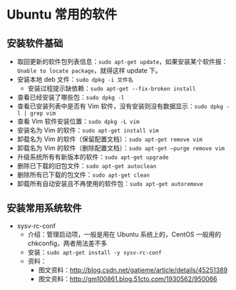 # Ubuntu 常用的软件

## 安装软件基础

- 取回更新的软件包列表信息：`sudo apt-get update`，如果安装某个软件报：`Unable to locate package`，就得这样 update 下。
- 安装本地 deb 文件：`sudo dpkg -i 文件名`
	- 安装过程提示缺依赖：`sudo apt-get --fix-broken install`
- 查看已经安装了哪些包：`sudo dpkg -l`
- 查看已安装列表中是否有 Vim 软件，没有安装则没有数据显示：`sudo dpkg -l | grep vim`
- 查看 Vim 软件安装位置：`sudo dpkg -L vim`
- 安装名为 Vim 的软件：`sudo apt-get install vim`
- 卸载名为 Vim 的软件（保留配置文档）：`sudo apt-get remove vim`
- 卸载名为 Vim 的软件（删除配置文档）：`sudo apt-get –purge remove vim`
- 升级系统所有有新版本的软件：`sudo apt-get upgrade`
- 删除已下载的旧包文件：`sudo apt-get autoclean`
- 删除所有已下载的包文件：`sudo apt-get clean`
- 卸载所有自动安装且不再使用的软件包：`sudo apt-get autoremove`


## 安装常用系统软件

- sysv-rc-conf
    - 介绍：管理启动项，一般是用在 Ubuntu 系统上的，CentOS 一般用的 chkconfig，两者用法差不多
    - 安装：`sudo apt-get install -y sysv-rc-conf`
    - 资料：
        - 图文资料：<http://blog.csdn.net/gatieme/article/details/45251389>
        - 图文资料：<http://gm100861.blog.51cto.com/1930562/950066>
 


